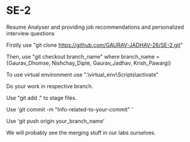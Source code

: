 # SE-2
Resume Analyser and providing job recommendations and personalized interview questions

Firstly use "git clone https://github.com/GAURAV-JADHAV-26/SE-2.git"

Then, use "git checkout branch_name" where branch_name = {Gaurav_Dhomse, Nishchay_Dipte, Gaurav_Jadhav, Krish_Pawargi}

To use virtual environment use ".\virtual_env\Scripts\activate"

Do your work in respective branch.

Use "git add ." to stage files.

Use 'git commit -m "Info-related-to-your-commit" '

Use 'git push origin your_branch_name'

We will probably see the merging stuff in our labs ourselves.

